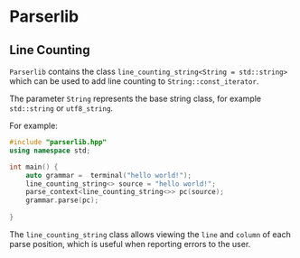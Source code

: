 # Parserlib

## Line Counting

`Parserlib` contains the class `line_counting_string<String = std::string>` which can be used to add line counting to `String::const_iterator`.

The parameter `String` represents the base string class, for example `std::string` or `utf8_string`.

For example:

```cpp
#include "parserlib.hpp"
using namespace std;

int main() {
    auto grammar =  terminal("hello world!");
	line_counting_string<> source = "hello world!";
    parse_context<line_counting_string<>> pc(source);
    grammar.parse(pc);
    
}
```

The `line_counting_string` class allows viewing the `line` and `column` of each parse position, which is useful when reporting errors to the user.

